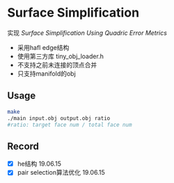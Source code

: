 # Surface Simplification

实现 *Surface Simplification Using Quadric Error Metrics*

* 采用hafl edge结构
* 使用第三方库 tiny\_obj\_loader.h
* 不支持之前未连接的顶点合并
* 只支持manifold的obj

## Usage

```bash
make
./main input.obj output.obj ratio
#ratio: target face num / total face num
```

## Record

- [x] he结构 19.06.15
- [x] pair selection算法优化 19.06.15
